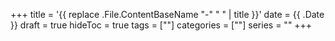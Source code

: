 +++
title = '{{ replace .File.ContentBaseName "-" " " | title }}'
date = {{ .Date }}
draft = true
hideToc = true
tags = [""]
categories = [""]
series = ""
+++
